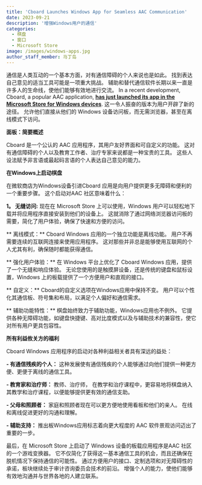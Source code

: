 ```yaml
---
title: 'Cboard Launches Windows App for Seamless AAC Communication'
date: 2023-09-21
description: '增强Windows用户的通信'
categories:
  - 棋盘
  - 窗口
  - Microsoft Store
image: /images/windows-apps.jpg
author_staff_member: 马丁岛
---
```


通信是人类互动的一个基本方面，对有通信障碍的个人来说也是如此。 找到表达自己意见的适当工具可能是一项重大挑战。 辅助和替代通信软件长期以来一直是许多人的生命线，使他们能够有效地进行交流。 In a recent development, Cboard, a popular AAC application, [**has just launched its app in the Microsoft Store for Windows devices**](https://apps.microsoft.com/store/detail/cboard-aac-app/XP9M5KQV699FLR). 这一令人振奋的版本为用户开辟了新的途径。 允许他们直接从他们的 Windows 设备访问板，而无需浏览器，甚至在离线模式下访问。

**面板：简要概述**

Cboard 是一个公认的 AAC 应用程序，其用户友好界面和可自定义的功能。 这对有通信障碍的个人以及教育工作者、治疗专家来说都是一种宝贵的工具。 这些人设法赋予非言语或最起码言语的个人表达自己意见的能力。

**在Windows上启动棋盘**

在微软商店为Windows设备引进Cboard 应用是向用户提供更多无障碍和便利的一个重要步骤。 这个启动对AAC 社区意味着什么：

**1。 无缝访问:** 现在在 Microsoft Store 上可以使用，Windows 用户可以轻松地下载并将应用程序直接安装到他们的设备上。 这就消除了通过网络浏览器访问板的需要，简化了用户体验，确保了快速和方便的访问。

** 离线模式：** Cboard Windows 应用的一个独立功能是离线功能。 用户不再需要连续的互联网连接来使用应用程序。 这对那些并非总是能够使用互联网的个人尤其有利，确保随时都能获得通信。

** 强化用户体验：** 在 Windows 平台上优化了 Cboard Windows 应用，提供了一个无缝和响应体验。 无论您使用的是触摸屏设备，还是传统的键盘和鼠标设置，Windows 上的板载提供了一个方便用户和直观的接口。

** 自定义：** Cboard的自定义选项在Windows应用中保持不变。 用户可以个性化其通信板、符号集和布局，以满足个人偏好和通信需求。

** 辅助功能特性：** 棋盘始终致力于辅助功能，Windows应用也不例外。 它提供各种无障碍功能，如键盘快捷键、高对比度模式以及与辅助技术的兼容性，使它对所有用户更具包容性。

**所有利益攸关方的福利**

Cboard Windows 应用程序的启动对各种利益相关者具有深远的益处：

**- 有通信残疾的个人：** 这种发展使有通信残疾的个人能够通过向他们提供一种更方便、更便于离线的通信工具。

**- 教育家和治疗师：** 教师、治疗师， 在教学和治疗课程中，更容易地将棋盘纳入其教学和治疗课程，以便能够提供更有效的通信支助。

**- 父母和照顾者：** 家庭和照顾者现在可以更方便地使用看板和他们的亲人。 在线和离线促进更好的沟通和理解。

**- 辅助支持：** 推出板Windows应用标志着向更大程度的 AAC 软件景观访问迈出了重要的一步。

最后，在 Microsoft Store 上启动了 Windows 设备的板载应用程序是AAC 社区的一个游戏变换器。 它不仅简化了获得这一基本通信工具的机会，而且还确保在脱机情况下保持通信的可能性。 通过方便用户的接口、定制选项和对无障碍性的承诺，板块继续处于审计咨询委员会技术的前沿。 增强个人的能力，使他们能够有效地沟通并与世界各地的人建立联系。